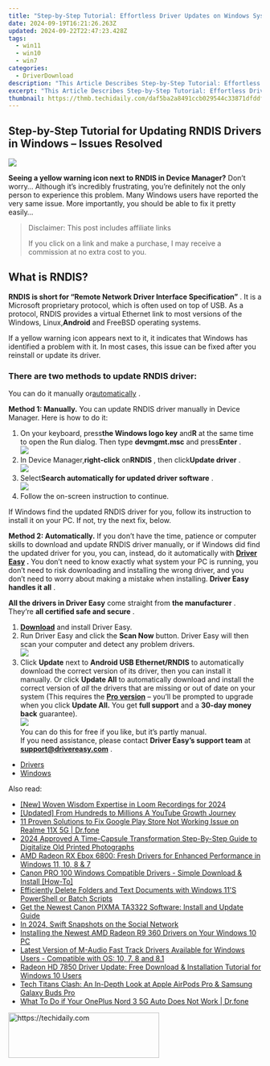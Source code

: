 ```yaml
---
title: "Step-by-Step Tutorial: Effortless Driver Updates on Windows Systems"
date: 2024-09-19T16:21:26.263Z
updated: 2024-09-22T22:47:23.428Z
tags:
  - win11
  - win10
  - win7
categories:
  - DriverDownload
description: "This Article Describes Step-by-Step Tutorial: Effortless Driver Updates on Windows Systems"
excerpt: "This Article Describes Step-by-Step Tutorial: Effortless Driver Updates on Windows Systems"
thumbnail: https://thmb.techidaily.com/daf5ba2a8491ccb029544c33871dfddf8c00a96e763bab0af0faf409f9f29c9c.jpg
---
```


## Step-by-Step Tutorial for Updating RNDIS Drivers in Windows – Issues Resolved

![](https://images.drivereasy.com/wp-content/uploads/2019/01/Snap920.png)

 **Seeing a yellow warning icon next to RNDIS in Device Manager?** Don’t worry… Although it’s incredibly frustrating, you’re definitely not the only person to experience this problem. Many Windows users have reported the very same issue. More importantly, you should be able to fix it pretty easily…

>  Disclaimer: This post includes affiliate links
>
>  If you click on a link and make a purchase, I may receive a commission at no extra cost to you.
>

## What is RNDIS?

 **RNDIS is short for “Remote Network Driver Interface Specification”** . It is a Microsoft proprietary protocol, which is often used on top of USB. As a protocol, RNDIS provides a virtual Ethernet link to most versions of the Windows, Linux,**Android** and FreeBSD operating systems.

 If a yellow warning icon appears next to it, it indicates that Windows has identified a problem with it. In most cases, this issue can be fixed after you reinstall or update its driver.

### **There are two methods to update RNDIS driver:**

 You can do it manually or[automatically](https://tools.techidaily.com/drivereasy/download/) .

**Method 1: Manually.**  You can update RNDIS driver manually in Device Manager. Here is how to do it:

1. On your keyboard, press**the Windows logo key** and**R** at the same time to open the Run dialog. Then type **devmgmt.msc** and press**Enter** .  
![](https://images.drivereasy.com/wp-content/uploads/2019/01/snap000428.png)
2. In Device Manager,**right-click** on**RNDIS** , then click**Update driver** .  
![](https://images.drivereasy.com/wp-content/uploads/2019/01/snap000429.png)
3. Select**Search automatically for updated driver software** .  
![](https://images.drivereasy.com/wp-content/uploads/2019/01/snap000430-1.png)
4. Follow the on-screen instruction to continue.

 If Windows find the updated RNDIS driver for you, follow its instruction to install it on your PC. If not, try the next fix, below.

 **Method 2: Automatically.**  If you don’t have the time, patience or computer skills to download and update RNDIS driver manually, or if Windows did find the updated driver for you, you can, instead, do it automatically with **[Driver Easy](https://tools.techidaily.com/drivereasy/download/) .**  You don’t need to know exactly what system your PC is running, you don’t need to risk downloading and installing the wrong driver, and you don’t need to worry about making a mistake when installing. **Driver Easy handles it all** .

**All the drivers in Driver Easy** come straight from **the manufacturer** . They‘re **all certified safe and secure** .

1. **[Download](https://tools.techidaily.com/drivereasy/download/)**  and install Driver Easy.
2. Run Driver Easy and click the **Scan Now**  button. Driver Easy will then scan your computer and detect any problem drivers.  
![](https://images.drivereasy.com/wp-content/uploads/2019/01/snap000425.png)
3. Click **Update**  next to **Android USB Ethernet/RNDIS** to automatically download the correct version of its driver, then you can install it manually. Or click **Update All**  to automatically download and install the correct version of _all_  the drivers that are missing or out of date on your system (This requires the **[Pro version](https://tools.techidaily.com/drivereasy/download/)**  – you’ll be prompted to upgrade when you click **Update All.** You get **full support**  and a **30-day money back**  guarantee).  
![](https://images.drivereasy.com/wp-content/uploads/2019/01/snap000426-1.png)  
 You can do this for free if you like, but it’s partly manual.  
 If you need assistance, please contact **Driver Easy’s support team** at [**support@drivereasy.com**](https://tools.techidaily.com/drivereasy/download/) .

* [Drivers](https://tools.techidaily.com/drivereasy/download/)
* [Windows](https://tools.techidaily.com/drivereasy/download/)

<ins class="adsbygoogle"
     style="display:block"
     data-ad-format="autorelaxed"
     data-ad-client="ca-pub-7571918770474297"
     data-ad-slot="1223367746"></ins>

<ins class="adsbygoogle"
     style="display:block"
     data-ad-client="ca-pub-7571918770474297"
     data-ad-slot="8358498916"
     data-ad-format="auto"
     data-full-width-responsive="true"></ins>

<span class="atpl-alsoreadstyle">Also read:</span>
<div><ul>
<li><a href="https://screen-recording.techidaily.com/new-woven-wisdom-expertise-in-loom-recordings-for-2024/"><u>[New] Woven Wisdom Expertise in Loom Recordings for 2024</u></a></li>
<li><a href="https://facebook-video-share.techidaily.com/updated-from-hundreds-to-millions-a-youtube-growth-journey/"><u>[Updated] From Hundreds to Millions A YouTube Growth Journey</u></a></li>
<li><a href="https://howto.techidaily.com/11-proven-solutions-to-fix-google-play-store-not-working-issue-on-realme-11x-5g-drfone-by-drfone-fix-android-problems-fix-android-problems/"><u>11 Proven Solutions to Fix Google Play Store Not Working Issue on Realme 11X 5G | Dr.fone</u></a></li>
<li><a href="https://fox-links.techidaily.com/2024-approved-a-time-capsule-transformation-step-by-step-guide-to-digitalize-old-printed-photographs/"><u>2024 Approved A Time-Capsule Transformation Step-By-Step Guide to Digitalize Old Printed Photographs</u></a></li>
<li><a href="https://hardware-updates.techidaily.com/amd-radeon-rx-ebox-6800-fresh-drivers-for-enhanced-performance-in-windows-11-10-8-and-7/"><u>AMD Radeon RX Ebox 6800: Fresh Drivers for Enhanced Performance in Windows 11, 10, 8 & 7</u></a></li>
<li><a href="https://hardware-updates.techidaily.com/canon-pro-100-windows-compatible-drivers-simple-download-and-install-how-to/"><u>Canon PRO 100 Windows Compatible Drivers - Simple Download & Install [How-To]</u></a></li>
<li><a href="https://win-forum.techidaily.com/efficiently-delete-folders-and-text-documents-with-windows-11s-powershell-or-batch-scripts/"><u>Efficiently Delete Folders and Text Documents with Windows 11'S PowerShell or Batch Scripts</u></a></li>
<li><a href="https://hardware-updates.techidaily.com/get-the-newest-canon-pixma-ta3322-software-install-and-update-guide/"><u>Get the Newest Canon PIXMA TA3322 Software: Install and Update Guide</u></a></li>
<li><a href="https://facebook-video-recording.techidaily.com/in-2024-swift-snapshots-on-the-social-network/"><u>In 2024, Swift Snapshots on the Social Network</u></a></li>
<li><a href="https://hardware-updates.techidaily.com/installing-the-newest-amd-radeon-r9-360-drivers-on-your-windows-10-pc/"><u>Installing the Newest AMD Radeon R9 360 Drivers on Your Windows 10 PC</u></a></li>
<li><a href="https://hardware-updates.techidaily.com/latest-version-of-m-audio-fast-track-drivers-available-for-windows-users-compatible-with-os-10-7-8-and-81/"><u>Latest Version of M-Audio Fast Track Drivers Available for Windows Users - Compatible with OS: 10, 7, 8 and 8.1</u></a></li>
<li><a href="https://hardware-updates.techidaily.com/radeon-hd-7850-driver-update-free-download-and-installation-tutorial-for-windows-10-users/"><u>Radeon HD 7850 Driver Update: Free Download & Installation Tutorial for Windows 10 Users</u></a></li>
<li><a href="https://buynow-marvelous.techidaily.com/tech-titans-clash-an-in-depth-look-at-apple-airpods-pro-and-samsung-galaxy-buds-pro/"><u>Tech Titans Clash: An In-Depth Look at Apple AirPods Pro & Samsung Galaxy Buds Pro</u></a></li>
<li><a href="https://howto.techidaily.com/what-to-do-if-your-oneplus-nord-3-5g-auto-does-not-work-drfone-by-drfone-fix-android-problems-fix-android-problems/"><u>What To Do if Your OnePlus Nord 3 5G Auto Does Not Work | Dr.fone</u></a></li>
</ul></div>

<!-- affiliate ads begin -->
<a href="https://aligracehair.sjv.io/c/5597632/1896527/19272" target="_top" id="1896527">
  <img src="//a.impactradius-go.com/display-ad/19272-1896527" border="0" alt="https://techidaily.com" width="300" height="90"/>
</a>
<img height="0" width="0" src="https://aligracehair.sjv.io/i/5597632/1896527/19272" style="position:absolute;visibility:hidden;" border="0" />
<!-- affiliate ads end -->

